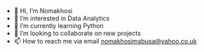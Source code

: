 - 👋 Hi, I’m Nomakhosi
- 👀 I’m interested in Data Analytics
- 🌱 I’m currently learning Python
- 💞️ I’m looking to collaborate on new projects 
- 📫 How to reach me via email nomakhosimabusa@yahoo.co.uk

<!---
Makhosi1/Makhosi1 is a ✨ special ✨ repository because its `README.md` (this file) appears on your GitHub profile.
You can click the Preview link to take a look at your changes.
--->
